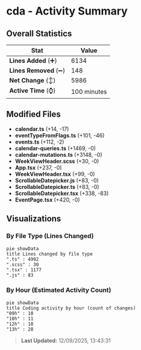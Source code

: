 # cda - Activity Summary 

## Overall Statistics

| Stat                   | Value                                                             |
| ---------------------- | ----------------------------------------------------------------- |
| **Lines Added** (➕)   | 6134                                          |
| **Lines Removed** (➖) | 148                                        |
| **Net Change** (↕)    | 5986                |
| **Active Time** (⌚)   | 100 minutes |


## Modified Files
- **calendar.ts** (+14, -17)
- **eventTypeFromFlags.ts** (+101, -46)
- **events.ts** (+112, -2)
- **calendar-queries.ts** (+1469, -0)
- **calendar-mutations.ts** (+3148, -0)
- **WeekViewHeader.scss** (+30, -0)
- **App.tsx** (+237, -0)
- **WeekViewHeader.tsx** (+99, -0)
- **ScrollableDatepicker.js** (+83, -0)
- **ScrollableDatepicker.ts** (+83, -0)
- **ScrollableDatepicker.tsx** (+338, -83)
- **EventPage.tsx** (+420, -0)

## Visualizations

### By File Type (Lines Changed)

```mermaid
pie showData
title Lines changed by file type
".ts" : 4992
".scss" : 30
".tsx" : 1177
".js" : 83
```

### By Hour (Estimated Activity Count)

```mermaid
pie showData
title Coding activity by hour (count of changes)
"09h" : 10
"10h" : 11
"12h" : 10
"13h" : 28
```


> **Last Updated:** 12/09/2025, 13:43:31
